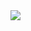 <img src="https://github.com/brunaprogrammer/Recriando-a-pagina-inicial-do-Instagram/blob/master/imagens/Capturar.PNG" >
